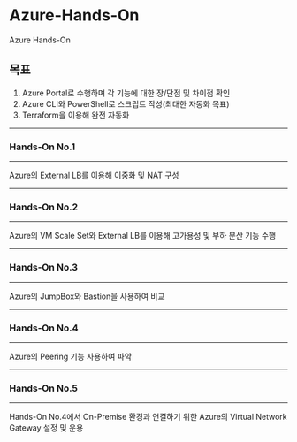 # Azure-Hands-On
Azure Hands-On


## 목표
1. Azure Portal로 수행하며 각 기능에 대한 장/단점 및 차이점 확인
2. Azure CLI와 PowerShell로 스크립트 작성(최대한 자동화 목표)
3. Terraform을 이용해 완전 자동화



***
### Hands-On No.1
***
Azure의 External LB를 이용해 이중화 및 NAT 구성

***
### Hands-On No.2
***
Azure의 VM Scale Set와 External LB를 이용해 고가용성 및 부하 분산 기능 수행

***
### Hands-On No.3
***
Azure의 JumpBox와 Bastion을 사용하여 비교

***
### Hands-On No.4
***
Azure의 Peering 기능 사용하여 파악

***
### Hands-On No.5
***
Hands-On No.4에서 On-Premise 환경과 연결하기 위한 Azure의 Virtual Network Gateway 설정 및 운용



